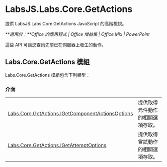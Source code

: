 
# <a name="labsjs.labs.core.getactions"></a>LabsJS.Labs.Core.GetActions
提供 LabsJS.Labs.Core.GetActions JavaScript 的高階檢視。

 _**適用於︰**Office 的應用程式 | Office 增益集 | Office Mix | PowerPoint_

這些 API 可讓您查詢先前已在伺服器上發生的動作。 

## <a name="labs.core.getactions-module"></a>Labs.Core.GetActions 模組

Labs.Core.GetActions 模組包含下列類型︰


### <a name="interfaces"></a>介面


|||
|:-----|:-----|
|[Labs.Core.GetActions.IGetComponentActionsOptions](../../reference/office-mix/labs.core.getactions.igetcomponentactionsoptions.md)|提供取得元件動作的相關選項存取。|
|[Labs.Core.GetActions.IGetAttemptOptions](../../reference/office-mix/labs.core.getactions.igetattemptoptions.md)|提供取得嘗試動作的相關選項存取。|
